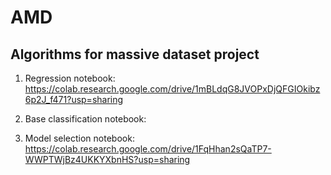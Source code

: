 # AMD
Algorithms for massive dataset project
-------------------------------------------------------------------------------------------------------------------------------------------------------------------------

1) Regression notebook: https://colab.research.google.com/drive/1mBLdqG8JVOPxDjQFGIOkibz6p2J_f471?usp=sharing

2) Base classification notebook: 

3) Model selection notebook: https://colab.research.google.com/drive/1FqHhan2sQaTP7-WWPTWjBz4UKKYXbnHS?usp=sharing
